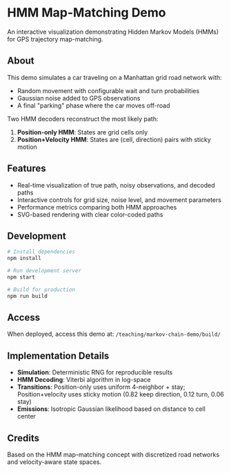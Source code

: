 # HMM Map-Matching Demo

An interactive visualization demonstrating Hidden Markov Models (HMMs) for GPS trajectory map-matching.

## About

This demo simulates a car traveling on a Manhattan grid road network with:
- Random movement with configurable wait and turn probabilities
- Gaussian noise added to GPS observations
- A final "parking" phase where the car moves off-road

Two HMM decoders reconstruct the most likely path:
1. **Position-only HMM**: States are grid cells only
2. **Position+Velocity HMM**: States are (cell, direction) pairs with sticky motion

## Features

- Real-time visualization of true path, noisy observations, and decoded paths
- Interactive controls for grid size, noise level, and movement parameters
- Performance metrics comparing both HMM approaches
- SVG-based rendering with clear color-coded paths

## Development

```bash
# Install dependencies
npm install

# Run development server
npm start

# Build for production
npm run build
```

## Access

When deployed, access this demo at:
`/teaching/markov-chain-demo/build/`

## Implementation Details

- **Simulation**: Deterministic RNG for reproducible results
- **HMM Decoding**: Viterbi algorithm in log-space
- **Transitions**: Position-only uses uniform 4-neighbor + stay; Position+velocity uses sticky motion (0.82 keep direction, 0.12 turn, 0.06 stay)
- **Emissions**: Isotropic Gaussian likelihood based on distance to cell center

## Credits

Based on the HMM map-matching concept with discretized road networks and velocity-aware state spaces.
